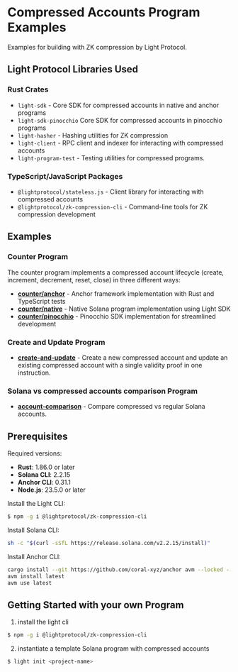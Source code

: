 # Compressed Accounts Program Examples

Examples for building with ZK compression by Light Protocol.

## Light Protocol Libraries Used

### Rust Crates
- `light-sdk` - Core SDK for compressed accounts in native and anchor programs
- `light-sdk-pinocchio` Core SDK for compressed accounts in pinocchio programs
- `light-hasher` - Hashing utilities for ZK compression
- `light-client` - RPC client and indexer for interacting with compressed accounts
- `light-program-test` - Testing utilities for compressed programs.

### TypeScript/JavaScript Packages
- `@lightprotocol/stateless.js` - Client library for interacting with compressed accounts
- `@lightprotocol/zk-compression-cli` - Command-line tools for ZK compression development

## Examples

### Counter Program
The counter program implements a compressed account lifecycle (create, increment, decrement, reset, close) in three different ways:

- **[counter/anchor](./counter/anchor/)** - Anchor framework implementation with Rust and TypeScript tests
- **[counter/native](./counter/native/)** - Native Solana program implementation using Light SDK
- **[counter/pinocchio](./counter/pinocchio/)** - Pinocchio SDK implementation for streamlined development

### Create and Update Program

- **[create-and-update](./create-and-update/)** - Create a new compressed account and update an existing compressed account with a single validity proof in one instruction.

### Solana vs compressed accounts comparison Program

- **[account-comparison](./account-comparison/)** - Compare compressed vs regular Solana accounts.

## Prerequisites

Required versions:
- **Rust**: 1.86.0 or later
- **Solana CLI**: 2.2.15
- **Anchor CLI**: 0.31.1
- **Node.js**: 23.5.0 or later

Install the Light CLI:
```bash
$ npm -g i @lightprotocol/zk-compression-cli
```

Install Solana CLI:
```bash
sh -c "$(curl -sSfL https://release.solana.com/v2.2.15/install)"
```

Install Anchor CLI:
```bash
cargo install --git https://github.com/coral-xyz/anchor avm --locked --force
avm install latest
avm use latest
```

## Getting Started with your own Program

1. install the light cli
```bash
$ npm -g i @lightprotocol/zk-compression-cli
```
2. instantiate a template Solana program with compressed accounts
```bash
$ light init <project-name>
```
